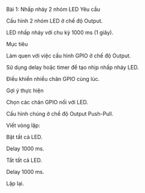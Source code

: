 Bài 1: Nhấp nháy 2 nhóm LED
Yêu cầu

Cấu hình 2 nhóm LED ở chế độ Output.

LED nhấp nháy với chu kỳ 1000 ms (1 giây).

Mục tiêu

Làm quen với việc cấu hình GPIO ở chế độ Output.

Sử dụng delay hoặc timer để tạo nhịp nhấp nháy LED.

Điều khiển nhiều chân GPIO cùng lúc.

Gợi ý thực hiện

Chọn các chân GPIO nối với LED.

Cấu hình chúng ở chế độ Output Push-Pull.

Viết vòng lặp:

Bật tất cả LED.

Delay 1000 ms.

Tắt tất cả LED.

Delay 1000 ms.

Lặp lại.
